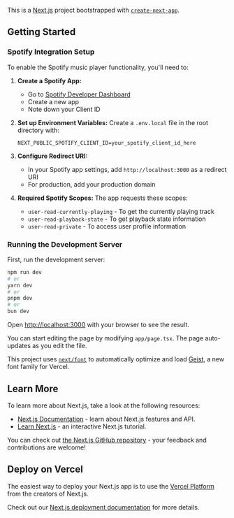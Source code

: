 This is a [Next.js](https://nextjs.org) project bootstrapped with [`create-next-app`](https://nextjs.org/docs/app/api-reference/cli/create-next-app).

## Getting Started

### Spotify Integration Setup

To enable the Spotify music player functionality, you'll need to:

1. **Create a Spotify App:**

   - Go to [Spotify Developer Dashboard](https://developer.spotify.com/dashboard)
   - Create a new app
   - Note down your Client ID

2. **Set up Environment Variables:**
   Create a `.env.local` file in the root directory with:

   ```
   NEXT_PUBLIC_SPOTIFY_CLIENT_ID=your_spotify_client_id_here
   ```

3. **Configure Redirect URI:**

   - In your Spotify app settings, add `http://localhost:3000` as a redirect URI
   - For production, add your production domain

4. **Required Spotify Scopes:**
   The app requests these scopes:
   - `user-read-currently-playing` - To get the currently playing track
   - `user-read-playback-state` - To get playback state information
   - `user-read-private` - To access user profile information

### Running the Development Server

First, run the development server:

```bash
npm run dev
# or
yarn dev
# or
pnpm dev
# or
bun dev
```

Open [http://localhost:3000](http://localhost:3000) with your browser to see the result.

You can start editing the page by modifying `app/page.tsx`. The page auto-updates as you edit the file.

This project uses [`next/font`](https://nextjs.org/docs/app/building-your-application/optimizing/fonts) to automatically optimize and load [Geist](https://vercel.com/font), a new font family for Vercel.

## Learn More

To learn more about Next.js, take a look at the following resources:

- [Next.js Documentation](https://nextjs.org/docs) - learn about Next.js features and API.
- [Learn Next.js](https://nextjs.org/learn) - an interactive Next.js tutorial.

You can check out [the Next.js GitHub repository](https://github.com/vercel/next.js) - your feedback and contributions are welcome!

## Deploy on Vercel

The easiest way to deploy your Next.js app is to use the [Vercel Platform](https://vercel.com/new?utm_medium=default-template&filter=next.js&utm_source=create-next-app&utm_campaign=create-next-app-readme) from the creators of Next.js.

Check out our [Next.js deployment documentation](https://nextjs.org/docs/app/building-your-application/deploying) for more details.
